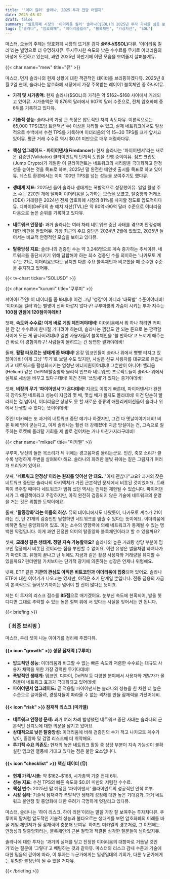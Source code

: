 ```yaml
---
title: "'이더 킬러' 솔라나, 2025 투자 전망 어떨까"
date: 2025-08-02
draft: false
summary: "암호화폐 시장의 '이더리움 킬러' 솔라나($SOL)의 2025년 투자 가치를 심층 분석합니다. 압도적인 속도와 폭발적인 생태계 성장을 내세운 성장 잠재력과, 네트워크 안정성 및 탈중앙화에 대한 근본적인 리스크를 놓고 세 명의 캐릭터가 날카로운 토론을 펼칩니다."
tags: ["솔라나", "암호화폐", "이더리움킬러", "블록체인", "가상자산", "SOL"]
---
```


<p>마스터, 오늘의 주제는 암호화폐 시장의 뜨거운 감자 <strong>솔라나($SOL)</strong>다뮤. '이더리움 킬러'라는 별명으로 더 유명하지뮤. 무시무시한 속도와 낮은 수수료를 무기로 이더리움의 아성에 도전하고 있는데, 과연 2025년 하반기에 어떤 모습을 보여줄지 살펴볼게뮤.</p>

{{< char name="mew" title="뮤" >}}
<p>마스터, 먼저 솔라나의 현재 상황에 대한 객관적인 데이터를 브리핑하겠다뮤. 2025년 8월 2일 현재, 솔라나는 암호화폐 시장에서 가장 주목받는 레이어1 블록체인 중 하나야뮤.</p>
<ul>
    <li><strong>가격 및 시가총액:</strong> 현재 솔라나($SOL)의 가격은 약 $162~$168 사이에서 거래되고 있어뮤. 시가총액은 약 876억 달러에서 907억 달러 수준으로, 전체 암호화폐 중 6위를 기록하고 있다뮤.</li><br>
    <li><strong>기술적 성능:</strong> 솔라나의 가장 큰 특징은 압도적인 처리 속도다뮤. 이론적으로는 65,000 TPS(초당 트랜잭션 수) 이상을 처리할 수 있고, 실제 네트워크에서도 일상적으로 수백에서 수천 TPS를 기록하며 이더리움의 약 15~30 TPS를 크게 앞서고 있어뮤. 평균 거래 수수료 역시 $0.01 미만으로 매우 저렴하다뮤.</li><br>
    <li><strong>핵심 업그레이드 - 파이어댄서(Firedancer):</strong> 현재 솔라나는 '파이어댄서'라는 새로운 검증인(Validator) 클라이언트의 단계적 도입을 진행 중이야뮤. 점프 크립토(Jump Crypto)가 개발한 이 클라이언트는 네트워크의 처리량을 극대화하고 안정성을 높이는 것을 목표로 하며, 2025년 말 완전한 메인넷 출시를 목표로 하고 있어뮤. 테스트 환경에서는 이미 100만 TPS를 넘는 성능을 보여주기도 했다뮤.</li><br>
    <li><strong>생태계 지표:</strong> 2025년 들어 솔라나 생태계는 폭발적으로 성장했어뮤. 일일 활성 주소 수는 220만 개에 달하며 이더리움을 능가하는 모습을 보였고, 탈중앙화 거래소(DEX) 거래량은 2024년 전체 암호화폐 시장의 81%를 차지할 정도로 압도적이다뮤. 디파이(DeFi)의 총 예치 자산(TVL)은 약 80억~90억 달러 수준으로 이더리움 다음으로 높은 순위를 기록하고 있다뮤.</li><br>
    <li><strong>네트워크 안정성:</strong> 과거 솔라나는 여러 차례 네트워크 중단 사태를 겪으며 안정성에 대한 비판을 받았어뮤. 가장 최근의 주요 중단은 2024년 2월에 있었고, 2025년 들어서는 비교적 안정적인 모습을 보이고 있다뮤.</li><br>
    <li><strong>탈중앙성 지표:</strong> 솔라나의 검증인 수는 약 3,248명으로 계속 증가하는 추세야뮤. 네트워크를 중단시키기 위해 담합해야 하는 최소 검증인 수를 의미하는 '나카모토 계수'는 21로, 이더리움보다는 낮지만 다른 주요 블록체인과 비교했을 때 준수한 수준을 유지하고 있어뮤.</li>
</ul>

{{< tv-chart ticker="SOLUSD" >}}

{{< char name="kurumi" title="쿠루미" >}}
<p>꺄아아! 주인! 이 데이터들 좀 봐데비! 이건 그냥 '성장'이 아니라 '대폭발' 수준이야데비! '이더리움 킬러'라는 별명이 전혀 아깝지 않다구! 쿠루미쨩의 가슴이 시키는 투자 지수는 <strong>100점 만점에 120점이야데비!</strong></p>
<p>첫째, <strong>속도와 수수료! 이게 바로 게임 체인저야데비!</strong> 이더리움에서 뭐 하나 하려면 커피 한 잔 값 수수료에 한나절 기다려야 하는데, 솔라나는 껌값도 안 되는 돈으로 눈 깜짝할 사이에 모든 게 끝나버려데비! 일반 사용자들이 블록체인을 '쓸 만하다'고 느끼게 해주는 건 바로 이 경험이라구! 사람들이 몰려드는 건 당연한 결과야데비!</p>
<p>둘째, <strong>활활 타오르는 생태계 좀 봐데비!</strong> 온갖 밈코인들이 솔라나 위에서 빵빵 터지고 있잖아데비! 이게 그냥 '투기'로 보일 수도 있지만, 사실은 신규 사용자를 대규모로 유입시키고 네트워크를 활성화시키는 엄청난 에너지원이야데비! 그뿐만이 아니야! 헬리움(Helium) 같은 DePIN(탈중앙화 물리적 인프라 네트워크) 프로젝트들이 솔라나 위에서 실제로 세상을 바꾸고 있다구데비! 이건 진짜 '쓰임새'가 있다는 증거야데비!</p>
<p>셋째, <strong>비장의 무기 '파이어댄서'가 온다데비!</strong> 지금도 이렇게 빠른데, 파이어댄서가 완전히 장착되면 네트워크 성능이 지금의 몇 배, 몇십 배가 될지도 몰라데비! 이건 단순히 빨라지는 걸 넘어서, 이더리움은 상상도 못 할 새로운 종류의 애플리케이션들이 솔라나 위에서 탄생할 수 있다는 뜻이야데비!</p>
<p>주인! 미카삐는 또 과거의 네트워크 중단 얘기나 하겠지만, 그건 다 옛날이야기데비! 비 온 뒤에 땅이 굳는다고, 이제 솔라나는 훨씬 더 강해졌어! 지금 망설이는 건, 고속으로 질주하는 로켓에 올라탈 기회를 제 발로 걷어차는 거나 마찬가지라구데비!</p>

{{< char name="mikael" title="미카엘" >}}
<p>쿠루미, 당신의 들뜬 목소리가 제 귀에는 경고음처럼 들리는군요. 인간, 축포 소리가 클수록 냉정하게 주변을 살펴봐야 해요. 솔라나의 화려한 불빛 뒤에는 짙은 그림자가 여러 개 드리워져 있어요.</p>
<p>첫째, <strong>'네트워크 안정성'이라는 원죄를 잊어선 안 돼요.</strong> "이제 괜찮다"고요? 과거의 잦은 네트워크 중단은 솔라나의 아키텍처가 가진 근본적인 문제에서 비롯된 것이었어요. 트래픽이 폭주할 때마다 네트워크가 멈춰 섰던 역사는 언제든 재현될 수 있습니다. 파이어댄서가 그 해결책이라고 주장하지만, 아직 완전히 검증되지 않은 기술에 네트워크의 운명을 거는 것은 위험한 도박이에요.</p>
<p>둘째, <strong>'탈중앙화'라는 이름의 허상.</strong> 뮤의 데이터에서도 나왔듯이, 나카모토 계수가 21이라는 건, 단 21개의 검증인만 담합하면 네트워크를 멈출 수 있다는 뜻이에요. 이더리움에 비하면 훨씬 중앙화되어 있죠. 이는 소수의 영향력에 의해 네트워크가 통제될 수 있는 명백한 약점입니다. 이게 과연 진정한 의미의 탈중앙화 블록체인이라고 할 수 있을까요?</p>
<p>셋째, <strong>모래성 같은 생태계. 정말 지속 가능할까요?</strong> 솔라나의 높은 거래량 상당 부분이 밈코인 열풍에서 비롯된 것이라는 점을 부인할 수 없어요. 이런 유행은 썰물처럼 빠져나가기 마련이죠. 유행이 끝나고 난 뒤에도 지금과 같은 활성 사용자와 거래량을 유지할 수 있을까요? 펀더멘털 가치보다는 단기적 광기에 의존하는 성장은 언제나 위험해요.</p>
<p>넷째, ETF 같은 <strong>기관의 관심도 아직은 비트코인과 이더리움에 집중</strong>되어 있어요. 솔라나 ETF에 대한 이야기가 나오고는 있지만, 아직은 초기 단계일 뿐입니다. 전통 금융의 자금이 본격적으로 들어오기까지는 넘어야 할 산이 많다는 뜻이죠.</p>
<p>저는 이 투자의 리스크 점수를 <strong>85점</strong>으로 매기겠어요. 눈부신 속도에 현혹되어, 발을 헛디디면 그대로 추락할 수 있는 높은 절벽 위에 서 있다는 사실을 잊어서는 안 됩니다.</p>

{{< briefing >}}
<h3><strong>〔 최종 브리핑 〕</strong></h3>
<p>마스터, 우리 셋이 나눈 이야기를 정리해 주겠다뮤.</p>

<h4><span class="svg-icon">{{< icon "growth" >}}</span> 성장 잠재력 (쿠루미)</h4>
<ul>
    <li><strong>압도적인 성능:</strong> 이더리움과 비교할 수 없는 빠른 속도와 저렴한 수수료는 대규모 사용자 채택을 위한 가장 강력한 무기다데비!</li>
    <li><strong>폭발적인 생태계:</strong> 밈코인, 디파이, DePIN 등 다양한 분야에서 사용자와 개발자가 몰려들며 네트워크 효과가 극대화되고 있어데비!</li>
    <li><strong>파이어댄서 업그레이드:</strong> 곧 적용될 파이어댄서는 솔라나의 성능을 한 차원 더 높은 수준으로 끌어올려, 경쟁자들이 따라올 수 없는 격차를 만들 잠재력을 가졌어데비.</li>
</ul>

<h4><span class="svg-icon">{{< icon "risk" >}}</span> 잠재적 리스크 (미카엘)</h4>
<ul>
    <li><strong>네트워크 안정성 문제:</strong> 과거 여러 차례 발생했던 네트워크 중단 사태는 솔라나의 근본적인 신뢰도에 대한 의문을 남기고 있어요.</li>
    <li><strong>상대적으로 낮은 탈중앙성:</strong> 이더리움에 비해 검증인의 수가 적고 나카모토 계수가 낮아, 중앙화 및 검열 리스크에 더 취약해요.</li>
    <li><strong>투기적 수요 의존도:</strong> 현재의 높은 네트워크 활동 중 상당 부분이 지속 가능성이 불확실한 밈코인 열풍에 기대고 있다는 점은 불안 요소입니다.</li>
</ul>

<h4><span class="svg-icon">{{< icon "checklist" >}}</span> 핵심 데이터 (뮤)</h4>
<ul>
    <li><strong>현재 가격/시총:</strong> 약 $162~$168, 시가총액 기준 전체 6위.</li>
    <li><strong>성능 지표:</strong> 수천 TPS의 빠른 속도와 $0.01 미만의 저렴한 수수료.</li>
    <li><strong>핵심 변수:</strong> 2025년 말 예정된 '파이어댄서' 클라이언트의 성공적인 안착 여부.</li>
    <li><strong>시장 심리:</strong> 기술적 잠재력과 폭발적인 생태계 성장에 대한 높은 기대감과, 과거 네트워크 불안정 및 중앙화에 대한 우려가 극명하게 엇갈리고 있다뮤.</li>
</ul>

<div class="final-conclusion">
    <p>마스터, 솔라나는 '하이 리스크, 하이 리턴'이라는 말을 가장 잘 보여주는 투자처다뮤. 쿠루미의 말처럼 압도적인 기술적 성능과 불타오르는 생태계를 보면 암호화폐의 미래를 바꿀 게임 체인저가 될 잠재력이 충분해 보여뮤. 하지만 미카엘의 경고처럼, 그 이면에는 안정성과 탈중앙화라는, 블록체인의 근본 철학과 직결된 심각한 질문들이 남아있지뮤.</p>
    <p>솔라나에 대한 투자는 '과거의 실패를 딛고 진정한 이더리움의 대항마로 거듭날 것인가'라는 질문에 '그렇다'고 베팅하는 것과 같아뮤. 마스터의 리스크 감내 수준과 기술에 대한 믿음의 깊이에 따라, 이 투자는 누군가에게는 일생일대의 기회가, 다른 누군가에게는 위험한 불장난이 될 수 있을 거다뮤.</p>
</div>
{{< /briefing >}}